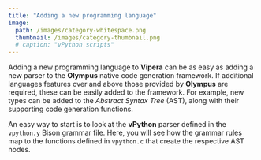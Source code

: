 ```yaml
---
title: "Adding a new programming language"
image: 
  path: /images/category-whitespace.png
  thumbnail: /images/category-thumbnail.png
  # caption: "vPython scripts"
---
```


Adding a new programming language to **Vipera** can be as easy as adding a new parser to the **Olympus** native code generation framework. If additional languages features over and above those provided by **Olympus** are required, these can be easily added to the framework. For example, new types can be added to the _Abstract Syntax Tree_ (AST), along with their supporting code generation functions. 

An easy way to start is to look at the **vPython** parser defined in the `vpython.y` Bison grammar file. Here, you will see how the grammar rules map to the functions defined in `vpython.c` that create the respective AST nodes. 

